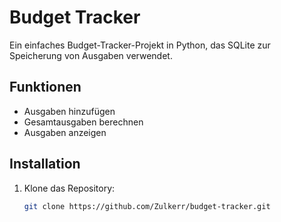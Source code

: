 # Budget Tracker

Ein einfaches Budget-Tracker-Projekt in Python, das SQLite zur Speicherung von Ausgaben verwendet.

## Funktionen

- Ausgaben hinzufügen
- Gesamtausgaben berechnen
- Ausgaben anzeigen

## Installation

1. Klone das Repository:
   ```bash
   git clone https://github.com/Zulkerr/budget-tracker.git
